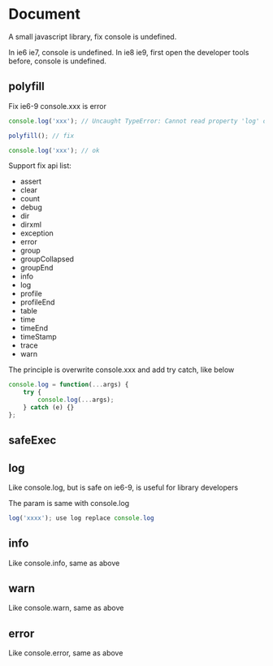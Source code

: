 # Document

A small javascript library, fix console is undefined.

In ie6 ie7, console is undefined. In ie8 ie9, first open the developer tools before, console is undefined.

## polyfill
Fix ie6-9 console.xxx is error

```js
console.log('xxx'); // Uncaught TypeError: Cannot read property 'log' of null

polyfill(); // fix

console.log('xxx'); // ok
```

Support fix api list:

- assert
- clear
- count
- debug
- dir
- dirxml
- exception
- error
- group
- groupCollapsed
- groupEnd
- info
- log
- profile
- profileEnd
- table
- time
- timeEnd
- timeStamp
- trace
- warn

The principle is overwrite console.xxx and add try catch, like below

```js
console.log = function(...args) {
    try {
        console.log(...args);
    } catch (e) {}
};
```

## safeExec


## log
Like console.log, but is safe on ie6-9, is useful for library developers

The param is same with console.log

```js
log('xxxx'); use log replace console.log
```

## info
Like console.info, same as above

## warn
Like console.warn, same as above

## error
Like console.error, same as above
